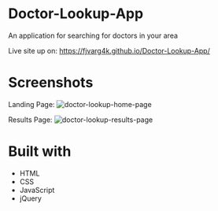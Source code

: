 # Doctor-Lookup-App
An application for searching for doctors in your area

Live site up on: https://fjvarg4k.github.io/Doctor-Lookup-App/

# Screenshots
Landing Page:
![doctor-lookup-home-page](https://user-images.githubusercontent.com/11948360/47116426-46e88080-d227-11e8-96e0-ae33f5e10cd4.JPG)

Results Page:
![doctor-lookup-results-page](https://user-images.githubusercontent.com/11948360/47116466-5f589b00-d227-11e8-8a6a-9a5394c245ab.JPG)


# Built with
* HTML
* CSS
* JavaScript
* jQuery
